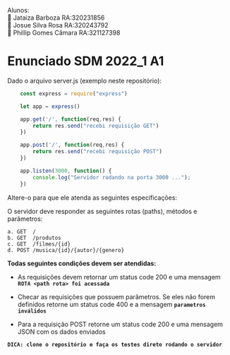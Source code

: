 Alunos:<br>
🫠 Jataiza Barboza       RA:320231856<br>
🫠 Josue Silva Rosa      RA:320243792<br>
🫠 Phillip Gomes Câmara  RA:321127398

# Enunciado SDM 2022_1 A1

Dado o arquivo server.js (exemplo neste repositório):

~~~javascript 
    const express = require("express")

    let app = express()

    app.get('/', function(req,res) {
        return res.send("recebi requisição GET")
    })

    app.post('/', function(req,res) {
        return res.send("recebi requisição POST")
    })

    app.listen(3000, function() {
        console.log("Servidor rodando na porta 3000 ...");
    })
~~~

Altere-o para que ele atenda as seguintes especificações:

O servidor deve responder as seguintes rotas (paths), métodos e parâmetros:

    a. GET 	/
    b. GET 	/produtos
    c. GET 	/filmes/{id}
    d. POST /musica/{id}/{autor}/{genero}

**Todas seguintes condições devem ser atendidas:**

- As requisições devem retornar um status code 200 e uma mensagem **`ROTA <path rota> foi acessada`**

- Checar as requisições que possuem parâmetros. Se eles não forem definidos retorne um status code 400 e a mensagem **`parametros inválidos`** 

- Para a requisição POST retorne um status code 200 e uma mensagem JSON com os dados enviados 

**`DICA: clone o repositório e faça os testes direto rodando o servidor`**
